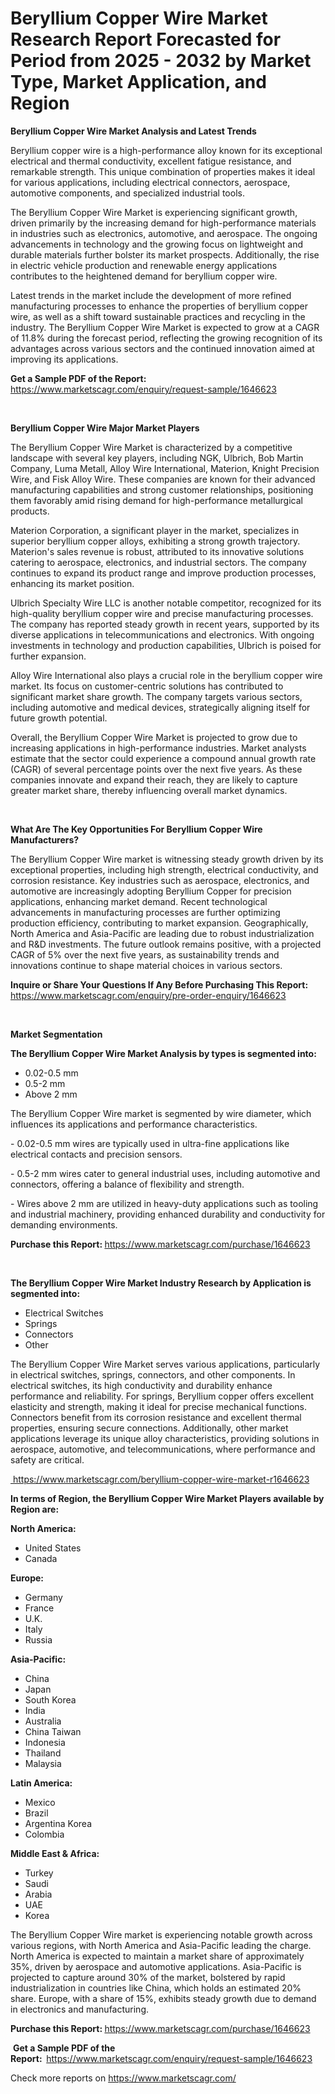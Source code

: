 <p><h1>Beryllium Copper Wire Market Research Report Forecasted for Period from 2025 -  2032 by Market Type, Market Application, and Region</h1></p><p><strong>Beryllium Copper Wire Market Analysis and Latest Trends</strong></p>
<p><p>Beryllium copper wire is a high-performance alloy known for its exceptional electrical and thermal conductivity, excellent fatigue resistance, and remarkable strength. This unique combination of properties makes it ideal for various applications, including electrical connectors, aerospace, automotive components, and specialized industrial tools. </p><p>The Beryllium Copper Wire Market is experiencing significant growth, driven primarily by the increasing demand for high-performance materials in industries such as electronics, automotive, and aerospace. The ongoing advancements in technology and the growing focus on lightweight and durable materials further bolster its market prospects. Additionally, the rise in electric vehicle production and renewable energy applications contributes to the heightened demand for beryllium copper wire.</p><p>Latest trends in the market include the development of more refined manufacturing processes to enhance the properties of beryllium copper wire, as well as a shift toward sustainable practices and recycling in the industry. The Beryllium Copper Wire Market is expected to grow at a CAGR of 11.8% during the forecast period, reflecting the growing recognition of its advantages across various sectors and the continued innovation aimed at improving its applications.</p></p>
<p><strong>Get a Sample PDF of the Report:&nbsp;</strong> <a href="https://www.marketscagr.com/enquiry/request-sample/1646623?utm_campaign=3019&utm_medium=2&utm_source=Github&utm_content=ia&utm_term=02042025&utm_id=beryllium-copper-wire">https://www.marketscagr.com/enquiry/request-sample/1646623</a></p>
<p>&nbsp;</p>
<p><strong>Beryllium Copper Wire Major Market Players</strong></p>
<p><p>The Beryllium Copper Wire Market is characterized by a competitive landscape with several key players, including NGK, Ulbrich, Bob Martin Company, Luma Metall, Alloy Wire International, Materion, Knight Precision Wire, and Fisk Alloy Wire. These companies are known for their advanced manufacturing capabilities and strong customer relationships, positioning them favorably amid rising demand for high-performance metallurgical products.</p><p>Materion Corporation, a significant player in the market, specializes in superior beryllium copper alloys, exhibiting a strong growth trajectory. Materion's sales revenue is robust, attributed to its innovative solutions catering to aerospace, electronics, and industrial sectors. The company continues to expand its product range and improve production processes, enhancing its market position.</p><p>Ulbrich Specialty Wire LLC is another notable competitor, recognized for its high-quality beryllium copper wire and precise manufacturing processes. The company has reported steady growth in recent years, supported by its diverse applications in telecommunications and electronics. With ongoing investments in technology and production capabilities, Ulbrich is poised for further expansion.</p><p>Alloy Wire International also plays a crucial role in the beryllium copper wire market. Its focus on customer-centric solutions has contributed to significant market share growth. The company targets various sectors, including automotive and medical devices, strategically aligning itself for future growth potential.</p><p>Overall, the Beryllium Copper Wire Market is projected to grow due to increasing applications in high-performance industries. Market analysts estimate that the sector could experience a compound annual growth rate (CAGR) of several percentage points over the next five years. As these companies innovate and expand their reach, they are likely to capture greater market share, thereby influencing overall market dynamics.</p></p>
<p>&nbsp;</p>
<p><strong>What Are The Key Opportunities For Beryllium Copper Wire Manufacturers?</strong></p>
<p><p>The Beryllium Copper Wire market is witnessing steady growth driven by its exceptional properties, including high strength, electrical conductivity, and corrosion resistance. Key industries such as aerospace, electronics, and automotive are increasingly adopting Beryllium Copper for precision applications, enhancing market demand. Recent technological advancements in manufacturing processes are further optimizing production efficiency, contributing to market expansion. Geographically, North America and Asia-Pacific are leading due to robust industrialization and R&D investments. The future outlook remains positive, with a projected CAGR of 5% over the next five years, as sustainability trends and innovations continue to shape material choices in various sectors.</p></p>
<p><strong>Inquire or Share Your Questions If Any Before Purchasing This Report:</strong> <a href="https://www.marketscagr.com/enquiry/pre-order-enquiry/1646623?utm_campaign=3019&utm_medium=2&utm_source=Github&utm_content=ia&utm_term=02042025&utm_id=beryllium-copper-wire">https://www.marketscagr.com/enquiry/pre-order-enquiry/1646623</a></p>
<p>&nbsp;</p>
<p><strong>Market Segmentation</strong></p>
<p><strong>The Beryllium Copper Wire Market Analysis by types is segmented into:</strong></p>
<p><ul><li>0.02-0.5 mm</li><li>0.5-2 mm</li><li>Above 2 mm</li></ul></p>
<p><p>The Beryllium Copper Wire market is segmented by wire diameter, which influences its applications and performance characteristics. </p><p>- 0.02-0.5 mm wires are typically used in ultra-fine applications like electrical contacts and precision sensors.</p><p>- 0.5-2 mm wires cater to general industrial uses, including automotive and connectors, offering a balance of flexibility and strength.</p><p>- Wires above 2 mm are utilized in heavy-duty applications such as tooling and industrial machinery, providing enhanced durability and conductivity for demanding environments.</p></p>
<p><strong>Purchase this Report:&nbsp;</strong><a href="https://www.marketscagr.com/purchase/1646623?utm_campaign=3019&utm_medium=2&utm_source=Github&utm_content=ia&utm_term=02042025&utm_id=beryllium-copper-wire">https://www.marketscagr.com/purchase/1646623</a></p>
<p>&nbsp;</p>
<p><strong>The Beryllium Copper Wire Market Industry Research by Application is segmented into:</strong></p>
<p><ul><li>Electrical Switches</li><li>Springs</li><li>Connectors</li><li>Other</li></ul></p>
<p><p>The Beryllium Copper Wire Market serves various applications, particularly in electrical switches, springs, connectors, and other components. In electrical switches, its high conductivity and durability enhance performance and reliability. For springs, Beryllium copper offers excellent elasticity and strength, making it ideal for precise mechanical functions. Connectors benefit from its corrosion resistance and excellent thermal properties, ensuring secure connections. Additionally, other market applications leverage its unique alloy characteristics, providing solutions in aerospace, automotive, and telecommunications, where performance and safety are critical.</p></p>
<p><a href="https://www.marketscagr.com/beryllium-copper-wire-market-r1646623?utm_campaign=3019&utm_medium=2&utm_source=Github&utm_content=ia&utm_term=02042025&utm_id=beryllium-copper-wire">&nbsp;https://www.marketscagr.com/beryllium-copper-wire-market-r1646623</a></p>
<p><strong>In terms of Region, the Beryllium Copper Wire Market Players available by Region are:</strong></p>
<p>
    <p> <strong> North America: </strong>
        <ul>
            <li>United States</li>
            <li>Canada</li>
        </ul>
        </p> 
    <p> <strong> Europe: </strong>
        <ul>
            <li>Germany</li>
            <li>France</li>
            <li>U.K.</li>
            <li>Italy</li>
            <li>Russia</li>
        </ul>
        </p> 
    <p> <strong> Asia-Pacific: </strong>
        <ul>
            <li>China</li>
            <li>Japan</li>
            <li>South Korea</li>
            <li>India</li>
            <li>Australia</li>
            <li>China Taiwan</li>
            <li>Indonesia</li>
            <li>Thailand</li>
            <li>Malaysia</li>
        </ul>
        </p> 
    <p> <strong> Latin America: </strong>
        <ul>
            <li>Mexico</li>
            <li>Brazil</li>
            <li>Argentina Korea</li>
            <li>Colombia</li>
        </ul>
        </p> 
    <p> <strong> Middle East & Africa: </strong>
        <ul>
            <li>Turkey</li>
            <li>Saudi</li>
            <li>Arabia</li>
            <li>UAE</li>
            <li>Korea</li>
        </ul>
    </p>
    </p>
<p><p>The Beryllium Copper Wire market is experiencing notable growth across various regions, with North America and Asia-Pacific leading the charge. North America is expected to maintain a market share of approximately 35%, driven by aerospace and automotive applications. Asia-Pacific is projected to capture around 30% of the market, bolstered by rapid industrialization in countries like China, which holds an estimated 20% share. Europe, with a share of 15%, exhibits steady growth due to demand in electronics and manufacturing.</p></p>
<p><strong>Purchase this Report: </strong><a href="https://www.marketscagr.com/purchase/1646623?utm_campaign=3019&utm_medium=2&utm_source=Github&utm_content=ia&utm_term=02042025&utm_id=beryllium-copper-wire">https://www.marketscagr.com/purchase/1646623</a></p>
<p>&nbsp;<strong>Get a Sample PDF of the Report:&nbsp;&nbsp;</strong><a href="https://www.marketscagr.com/enquiry/request-sample/1646623?utm_campaign=3019&utm_medium=2&utm_source=Github&utm_content=ia&utm_term=02042025&utm_id=beryllium-copper-wire">https://www.marketscagr.com/enquiry/request-sample/1646623</a></p>
<p><strong></strong></p>
<p>Check more reports on <a href="https://www.marketscagr.com/?utm_campaign=3019&utm_medium=2&utm_source=Github&utm_content=ia&utm_term=02042025&utm_id=beryllium-copper-wire">https://www.marketscagr.com/</a></p>